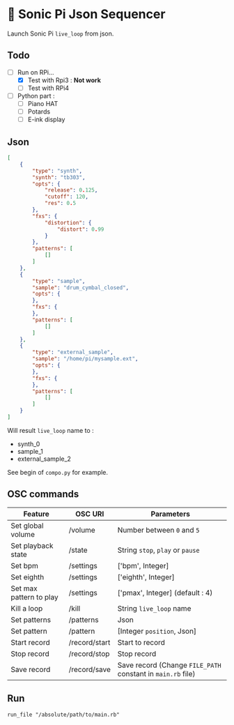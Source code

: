# :musical_keyboard: Sonic Pi Json Sequencer

Launch Sonic Pi `live_loop` from json.

## Todo

- [ ] Run on RPi...
    - [x] Test with Rpi3 : __Not work__
    - [ ] Test with RPi4
- [ ] Python part :
    - [ ] Piano HAT
    - [ ] Potards
    - [ ] E-ink display

## Json

```json
[
    {
        "type": "synth",
        "synth": "tb303",
        "opts": {
            "release": 0.125,
            "cutoff": 120,
            "res": 0.5
        },
        "fxs": {
            "distortion": {
                "distort": 0.99
            }
        },
        "patterns": [
            []
        ]
    },
    {
        "type": "sample",
        "sample": "drum_cymbal_closed",
        "opts": {
        },
        "fxs": {
        },
        "patterns": [
            []
        ]
    },
    {
        "type": "external_sample",
        "sample": "/home/pi/mysample.ext",
        "opts": {
        },
        "fxs": {
        },
        "patterns": [
            []
        ]
    }
]
```

Will result `live_loop` name to :
- synth_0
- sample_1
- external_sample_2

See begin of `compo.py` for example.

## OSC commands

| Feature                 | OSC URI              | Parameters                                                  |
| ----------------------- | -------------------- | ----------------------------------------------------------- |
| Set global volume       | /volume              | Number between `0` and `5`                                  |
| Set playback state      | /state               | String `stop`, `play` or `pause`                            |
| Set bpm                 | /settings            | ['bpm', Integer]                                            |
| Set eighth              | /settings            | ['eighth', Integer]                                         |
| Set max pattern to play | /settings            | ['pmax', Integer] (default : 4)                             |
| Kill a loop             | /kill                | String `live_loop` name                                     |
| Set patterns            | /patterns            | Json                                                        |
| Set pattern             | /pattern             | [Integer `position`, Json]                                  |
| Start record            | /record/start        | Start to record                                             |
| Stop record             | /record/stop         | Stop record                                                 |
| Save record             | /record/save         | Save record (Change `FILE_PATH` constant in `main.rb` file) |

## Run

`run_file "/absolute/path/to/main.rb"`
